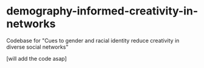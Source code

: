 # demography-informed-creativity-in-networks
Codebase for "Cues to gender and racial identity reduce creativity in diverse social networks"

[will add the code asap]

